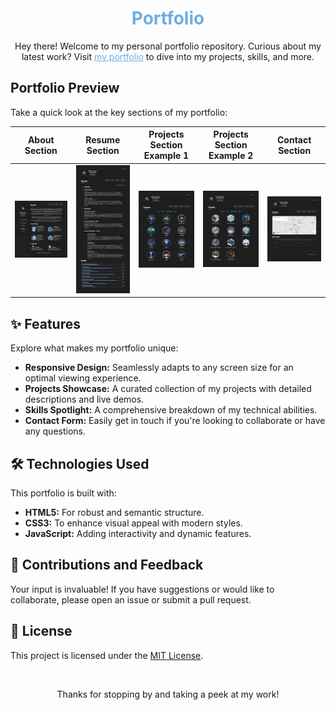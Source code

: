 <!-- Title -->
<h1 align="center" style="color: #6BAEE5;">Portfolio</h1>

<!-- Introduction -->
<p align="center">
  Hey there! Welcome to my personal portfolio repository. Curious about my latest work? Visit <a href="https://edunwant42.tech" target="_blank" style="color: #6BAEE5;">my portfolio</a> to dive into my projects, skills, and more.
</p>


## Portfolio Preview

Take a quick look at the key sections of my portfolio:

<p align="center">

| About Section | Resume Section | Projects Section Example 1 | Projects Section Example 2 | Contact Section |
|:-------------:|:--------------:|:-----------------:|:-----------------:|:-----------------:|
| <img src="assets/images/preview/about.webp" alt="About Section Preview" width="300px" /> | <img src="assets/images/preview/resume.webp" alt="Resume Section Preview" width="300px" /> | <img src="assets/images/preview/projects-1.webp" alt="Project Example 1 Preview" width="300px" /> | <img src="assets/images/preview/projects-2.webp" alt="Project Example 2 Preview" width="300px" /> | <img src="assets/images/preview/contact.webp" alt="Contact Section Preview" width="300px" /> |

</p>



## ✨ Features

Explore what makes my portfolio unique:

- **Responsive Design:** Seamlessly adapts to any screen size for an optimal viewing experience.
- **Projects Showcase:** A curated collection of my projects with detailed descriptions and live demos.
- **Skills Spotlight:** A comprehensive breakdown of my technical abilities.
- **Contact Form:** Easily get in touch if you're looking to collaborate or have any questions.

## 🛠 Technologies Used

This portfolio is built with:

- **HTML5:** For robust and semantic structure.
- **CSS3:** To enhance visual appeal with modern styles.
- **JavaScript:** Adding interactivity and dynamic features.

## 🤝 Contributions and Feedback

Your input is invaluable! If you have suggestions or would like to collaborate, please open an issue or submit a pull request.

## 📄 License

This project is licensed under the [MIT License](LICENSE).

<br>

<p align="center">Thanks for stopping by and taking a peek at my work!</p>
